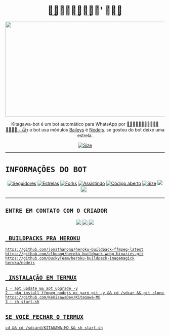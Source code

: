 <h1 align="center">ꪶ͢͜𝐊𝐈𝐓𝜟͢𝐆𝜟͢𝐖𝜟' 𝐒𝜟͢𝐍<br></h1>
<p align="center">
  <img src="https://telegra.ph/file/f4571eb28d68544da2ec7.jpg" width="540" height="300" />
</p>

<p align="center">
Kitagawa-bot é um bot automático para WhatsApp por <a href="https://youtube.com/channel/UCanx5EFTmP37kcs4BaU0-6Q" target="_blank">ꪶ͢͜𝑹𝜮𝑽𝚯𝑳𝑼𝑻𝑰𝚯𝑵 𝑴𝚯𝑫𝒁 - ꪶ꯴ꫂ</a> o bot usa módulos <a href="https://github.com/adiwajshing/Baileys" target="_blank">Baileys</a> é <a href="https://github.com/nodejs" target="_blank">Nodejs</a>. se gostou do bot deixe uma estrela.
</p>

<p align="center">
<a href="https://youtu.be/QwLUc0GHNOA"><img title="Size" src="https://img.shields.io/badge/Tutorial-Video-yellow"></a>
</p>

------

# ```INFORMAÇÕES DO BOT```
<p align="center">
<a href="https://github.com/KenisawaDev/followers"><img title="Seguidores" src="https://img.shields.io/github/followers/DGXeon?color=orange&style=flat-square"></a>
<a href="https://github.com/KenisawaDev/Kitagawa-MD/stargazers/"><img title="Estrelas" src="https://img.shields.io/github/stars/DGXeon/CheemsBot-MD?color=yellow&style=flat-square"></a>
<a href="https://github.com/KenisawaDev/Kitagawa-MD/network/members"><img title="Forks" src="https://img.shields.io/github/forks/DGXeon/CheemsBot-MD?color=red&style=flat-square"></a>
<a href="https://github.com/KenisawaDev/Kitagawa-MD/watchers"><img title="Assistindo" src="https://img.shields.io/github/watchers/DGXeon/CheemsBot-MD?label=Watchers&color=blue&style=flat-square"></a>
<a href="https://github.com/KenisawaDev/Kitagawa-MD"><img title="Código aberto" src="https://img.shields.io/badge/Autor-Revolution%20Bot%20Inc.-red?v=103"></a>
<a href="https://github.com/KenisawaDev/Kitagawa-MD/"><img title="Size" src="https://img.shields.io/github/repo-size/KenisawaDev/Kitagawa-MD?style=flat-square&color=yellow"></a>
<a href="https://hits.seeyoufarm.com"><img src="https://hits.seeyoufarm.com/api/count/incr/badge.svg?url=https%3A%2F%2Fgithub.com%2FDGXeon%2FKitagawa-MD&count_bg=%2379C83D&title_bg=%23555555&icon=probot.svg&icon_color=%2300FF6D&title=hits&edge_flat=false"/></a>
<a href="https://github.com/KenisawaDev/Kitagawa-MD/graphs/commit-activity"><img height="20" src="https://img.shields.io/badge/Maintained%3F-yes-green.svg"></a>&nbsp;&nbsp;
</p>
<p align='center'>
    </p>

-------

## ```ENTRE EM CONTATO COM O CRIADOR```
<p align="center">
<a href="https://wa.me/557399624212"><img src="https://img.shields.io/badge/Chat do revolution-25D366?style=for-the-badge&logo=whatsapp&logoColor=white" />
<a href="https://chat.whatsapp.com/JqSCo14j8PE277IZZGrOos"><img src="https://img.shields.io/badge/Grupo OFC-25D366?style=for-the-badge&logo=whatsapp&logoColor=white" />
<a href="https://youtube.com/channel/UCanx5EFTmP37kcs4BaU0-6Q"><img src="https://img.shields.io/badge/Canal OFC-ff0000?style=for-the-badge&logo=youtube&logoColor=ff000000&link=https://youtube.com/channel/UCanx5EFTmP37kcs4BaU0-6Q" /><br>
</p>

## ` BUILDPACKS PRA HEROKU`

```
https://github.com/jonathanong/heroku-buildpack-ffmpeg-latest
https://github.com/clhuang/heroku-buildpack-webp-binaries.git
https://github.com/DuckyTeam/heroku-buildpack-imagemagick
heroku/nodejs
```
## ` INSTALAÇÃO EM TERMUX`
```
1 - apt update && apt upgrade -y
2 - pkg install ffmpeg nodejs mc yarn git -y && cd /sdcar && git clone https://github.com/KenisawaDev/Kitagawa-MD
3 - sh start.sh
```
## `SE VOCÊ FECHAR O TERMUX`
```
cd && cd /sdcard/KITAGAWA-MD && sh start.sh
```